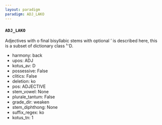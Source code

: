 ```yaml
---
layout: paradigm
paradigm: ADJ_LAKO
---
```

### ` ADJ_LAKO `

Adjectives with o final bisyllabic stems with optional ’ is described here, this is a subset of dictionary class ¹⁻D.
* harmony: back
* upos: ADJ
* kotus_av: D
* possessive: False
* clitics: False
* deletion: ko
* pos: ADJECTIVE
* stem_vowel: None
* plurale_tantum: False
* grade_dir: weaken
* stem_diphthong: None
* suffix_regex: ko
* kotus_tn: 1
